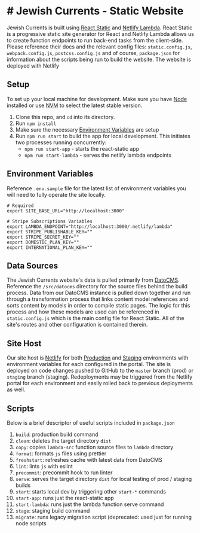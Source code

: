 # # Jewish Currents - Static Website
Jewish Currents is built using [React Static](https://github.com/nozzle/react-static) and [Netlify Lambda](https://www.netlify.com/docs/functions/). React Static is a progressive static site generator for React and Netlify Lambda allows us to create function endpoints to run back-end tasks from the client-side. Please reference their docs and the relevant config files: `static.config.js`, `webpack.config.js`, `postcss.config.js`  and of course, `package.json` for information about the scripts being run to build the website. The website is deployed with Netlify

## Setup
To set up your local machine for development. Make sure you have [Node](https://nodejs.org/en/) installed or use [NVM](https://github.com/creationix/nvm) to select the latest stable version.

1. Clone this repo, and `cd` into its directory.
2. Run `npm install`
3. Make sure the necessary [Environment Variables](#environment-variables) are setup 
4. Run `npm run start` to build the app for local development. This initiates two processes running concurrently:
	* `npm run start-app` - starts the react-static app
	* `npm run start-lambda` - serves the netlify lambda endpoints

## Environment Variables
Reference `.env.sample` file for the latest list of environment variables you will need to fully operate the site locally. 
```
# Required
export SITE_BASE_URL="http://localhost:3000"

# Stripe Subscriptions Variables
export LAMBDA_ENDPOINT="http://localhost:3000/.netlify/lambda" 
export STRIPE_PUBLISHABLE_KEY=""
export STRIPE_SECRET_KEY=""
export DOMESTIC_PLAN_KEY=""
export INTERNATIONAL_PLAN_KEY=""
```

## Data Sources
The Jewish Currents website's data is pulled primarily from [DatoCMS](https://jewish-currents-1.admin.datocms.com/editor). Reference the `/src/datocms` directory for the source files behind the build process. Data from our DatoCMS instance is pulled down together and run through a transformation process that links content model references and sorts content by models in order to compile static pages. The logic for this process and how these models are used can be referenced in `static.config.js` which is the main config file for React Static. All of the site's routes and other configuration is contained therein. 

## Site Host
Our site host is [Netlify](http://netlify.com/) for both [Production](https://jewishcurrents.org) and [Staging](https://jewishcurrents-staging.netlify.com) environments with environment variables for each configured in the portal. The site is deployed on code changes pushed to GitHub to the `master` branch (prod) or `staging` branch (staging). Redeployments may be triggered from the Netlify portal for each environment and easily rolled back to previous deployments as well.

## Scripts
Below is a brief descriptor of useful scripts included in `package.json`
1. `build`: production build command
2. `clean`: deletes the target directory `dist`
3. `copy`: copies `lambda-src` function source files to `lambda` directory
4. `format`: formats `js` files using prettier
5. `freshstart`: refreshes cache with latest data from DatoCMS
6. `lint`: lints `js` with eslint 
7. `precommit`: precommit hook to run linter 
8. `serve`: serves the target directory `dist` for local testing of prod / staging builds
9. `start`: starts local dev by triggering other `start-*` commands
10. `start-app`: runs just the react-static app
11. `start-lambda`: runs just the lambda function serve command
12. `stage`: staging build command
13. `migrate`: runs legacy migration script (deprecated: used just for running node scripts
